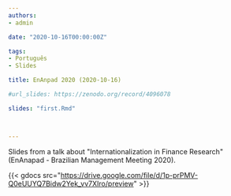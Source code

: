 ```yaml
---
authors:
- admin

date: "2020-10-16T00:00:00Z"

tags: 
- Português
- Slides

title: EnAnpad 2020 (2020-10-16)

#url_slides: https://zenodo.org/record/4096078

slides: "first.Rmd"



---
```


Slides from a talk about "Internationalization in Finance Research" (EnAnapad - Brazilian Management Meeting 2020). 


{{< gdocs src="https://drive.google.com/file/d/1p-prPMV-Q0eUUYQ7Bidw2Yek_vv7XIro/preview" >}}


